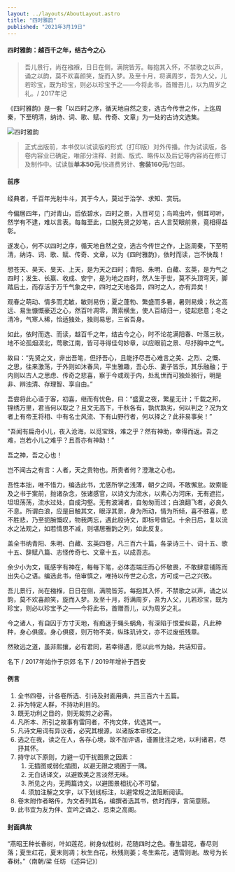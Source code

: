 ```yaml
---
layout: ../layouts/AboutLayout.astro
title: "四时雅韵"
published: "2021年3月19日"
---
```


#### 四时雅韵：越百千之年，结古今之心

> 吾儿景行，尚在襁褓，日日在侧，满院皆芳。每抱其入怀，不禁歌之以声，诵之以韵，莫不欢喜颜笑，旋而入梦。及至十月，将满周岁，吾为人父，儿若珍宝，既为珍宝，则必以珍宝予之——今将此书，首赠吾儿，以为周岁之礼。/ 2017年记

《四时雅韵》是一套「以四时之序，循天地自然之变，选古今传世之作，上迄周秦，下至明清，纳诗、词、歌、赋、传奇、文章」为一处的古诗文选集。

![四时雅韵](/assets/sishiyayun.jpg "四时雅韵")

> 正式出版前，本书仅以试读版的形式（打印版）对外传播。作为试读版，各卷内容业已确定，唯部分注释、封面、版式、略传以及后记等内容尚在修订及制作中。试读版**单本50元**/快递费另计、**套装160元**/包邮。

#### 前序

经典者，千百年光射牛斗，其于今人，莫过于治学、求知、赏玩。

今偏居四年，门对青山，后依碧水，四时之景，入目可见；鸟鸣虫吟，侧耳可听，然学有不逮，难以言表。每每至此，口脱先贤之妙笔，古人言契眼前景，竟相得益彰。

遂发心，何不以四时之序，循天地自然之变，选古今传世之作，上迄周秦，下至明清，纳诗、词、歌、赋、传奇、文章，以为《四时雅韵》，依时而读，岂不快哉！

想苍天、昊天、旻天、上天，是为天之四时；青阳、朱明、白藏、玄英，是为气之四时；发生、长赢、收成、安宁，是为地之四时，然人生于世，莫不头顶穹天，脚踏后土，而存活于万千气象之中，四时之天地各异，四时之人，亦有异矣！

观春之萌动、情多而尤敏，敏则易伤；夏之蓬勃、繁盛而多暑，暑则易燥；秋之高远、易生慷慨豪迈之心，然百叶凋零，萧索横生，使人百结归一，徒起悲意；冬之清冷，气寒人稀，恰适独处，独则易思，三省吾身。

如此，依时而选、而读，越百千之年，结古今之心，时不论花满阳春、叶落三秋，地不论孤烟漠北，莺歌江南，皆可寻得佳句妙章，以应眼前之景、尽抒胸中之气。

故曰：“先贤之文，非出吾笔，但抒吾心，且能抒尽吾心难言之美、之烈、之慨、之思，往来激荡，于外则如沐春风，平生雅趣，吾心乐、妻子皆乐，其乐融融；于内则以古人之思虑、传奇之悲喜，察于今或观于内，处乱世而可独处独行，明是非、辨浊清、存理智、享自由。”

吾尝将此心语于客，初喜，继而有忧色，曰：“盛夏之夜，繁星无计；千载之邦，锦绣万里，君当何以取之？且文无高下，千秋各有，孰优孰劣，何以判之？况为文者上有帝王将相、中有名士风流、下有山野行者，何以择之？此非易事矣！”

“吾闻有扁舟小儿，夜入沧海，以觅宝珠，难之乎？然有神助，幸得而返。吾之难，岂若小儿之难乎？且吾亦有神助！”

吾之神，吾之心也！

岂不闻古之有言：人者，天之贵物也。所贵者何？澄澈之心也。

吾性本拙，唯不惜力，编选此书，尤感所学之浅薄，朝夕之间，不敢懈怠。故索能及之书于案前，抛诸杂念，张诸感官，以诗文为流水，以素心为河床，无有遮拦，坦坦荡荡，流水过处，自成沟壑。无有波澜者，自匆匆而过；白浪翻飞者，必良久不息。所谓白浪，应是目触其文，眼浮其景，身为所动，情为所倾，喜不胜喜，悲不胜悲，乃至扼腕慨叹，物我两忘，遇此般诗文，即标号做记。十余日后，复以流水之法观之，如若情思不减，则堪居雅韵之列，如此反复。

盖全书纳青阳、朱明、白藏、玄英四卷，凡三百六十篇，各录诗三十、词十五、歌十五、辞赋八篇、志怪传奇七、文章十五，以成吾志。

余少小为文，辄感字有神在，每每下笔，必体态端庄而心怀敬畏，不敢肆意铺陈而出失心之语。编选此书，倍审慎之，唯持以传世之心念，方可成一己之兴致。

吾儿景行，尚在襁褓，日日在侧，满院皆芳。每抱其入怀，不禁歌之以声，诵之以韵，莫不欢喜颜笑，旋而入梦。及至十月，将满周岁，吾为人父，儿若珍宝，既为珍宝，则必以珍宝予之——今将此书，首赠吾儿，以为周岁之礼。

今之诸人，有自囚于方寸天地，有痴迷于蝇头蜗角，有深陷于恨爱纠葛，凡此种种，身心俱疲。身心俱疲，则万物不美，纵珠玑诗文，亦不过废纸残章。

然致远之道，虽非熙攘，必有君同，若幸得遇，愿以此书为始，共话知音。

名下 / 2017年始作于京郊
名下 / 2019年增补于西安

#### 例言

1.  全书四卷，计各卷所选、引诗及封面用典，共三百六十五篇。
2.  非为特定人群，不持功利目的。
3.  既无功利之目的，则无裁剪之必需。
4.  凡所本、所引之故事有雷同者，不拘文体，优选其一。
5.  凡诗文用词有异议者，必究其根源，以诸版本审校之。
6.  选之在我，读之在人，各存心境，故不加评语，谨置批注之地，以利诸君，尽抒其怀。
7.  持守以下原则，力避一切干扰图景之因素：
    1.  无插图或弱化插图，以避无限之境困于一隅。
    2.  无白话译文，以避致美之言淡然无味。
    3.  所见之内，无两篇诗文，以避图景相扰心不可留。
    4.  须加注解之文字，以下划线标注，以避常规之法阻断阅读。
8.  卷末附作者略传，为文者列其名，编撰者选其书，依时而序，言简意赅。
9.  此书宜为友为伴、宜吟之诵之、忌束之高阁。

#### 封面典故

“燕昭王种长春树，叶如莲花，树身似桂树，花随四时之色。春生碧花，春尽则落；夏生红花，夏末则凋；秋生白花，秋残则萎；冬生紫花，遇雪则谢。故号为长春树。”（南朝/梁 任昉 《述异记》）

